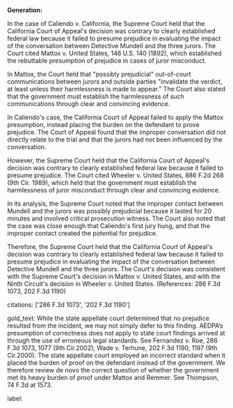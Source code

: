 **Generation:**



In the case of Caliendo v. California, the Supreme Court held that the California Court of Appeal's decision was contrary to clearly established federal law because it failed to presume prejudice in evaluating the impact of the conversation between Detective Mundell and the three jurors. The Court cited Mattox v. United States, 146 U.S. 140 (1892), which established the rebuttable presumption of prejudice in cases of juror misconduct.

In Mattox, the Court held that "possibly prejudicial" out-of-court communications between jurors and outside parties "invalidate the verdict, at least unless their harmlessness is made to appear." The Court also stated that the government must establish the harmlessness of such communications through clear and convincing evidence.

In Caliendo's case, the California Court of Appeal failed to apply the Mattox presumption, instead placing the burden on the defendant to prove prejudice. The Court of Appeal found that the improper conversation did not directly relate to the trial and that the jurors had not been influenced by the conversation.

However, the Supreme Court held that the California Court of Appeal's decision was contrary to clearly established federal law because it failed to presume prejudice. The Court cited Wheeler v. United States, 886 F.2d 268 (9th Cir. 1989), which held that the government must establish the harmlessness of juror misconduct through clear and convincing evidence.

In its analysis, the Supreme Court noted that the improper contact between Mundell and the jurors was possibly prejudicial because it lasted for 20 minutes and involved critical prosecution witness. The Court also noted that the case was close enough that Caliendo's first jury hung, and that the improper contact created the potential for prejudice.

Therefore, the Supreme Court held that the California Court of Appeal's decision was contrary to clearly established federal law because it failed to presume prejudice in evaluating the impact of the conversation between Detective Mundell and the three jurors. The Court's decision was consistent with the Supreme Court's decision in Mattox v. United States, and with the Ninth Circuit's decision in Wheeler v. United States. (References: 286 F.3d 1073, 202 F.3d 1190)



citations: ['286 F.3d 1073', '202 F.3d 1190']

gold_text: While the state appellate court determined that no prejudice resulted from the incident, we may not simply defer to this finding. AEDPA’s presumption of correctness does not apply to state court findings arrived at through the use of erroneous legal standards. See Fernandez v. Roe, 286 F.3d 1073, 1077 (9th Cir.2002); Wade v. Terhune, 202 F.3d 1190, 1197 (9th Cir.2000). The state appellate court employed an incorrect standard when it placed the burden of proof on the defendant instead of the government. We therefore review de novo the correct question of whether the government met its heavy burden of proof under Mattox and Remmer. See Thompson, 74 F.3d at 1573.

label: 